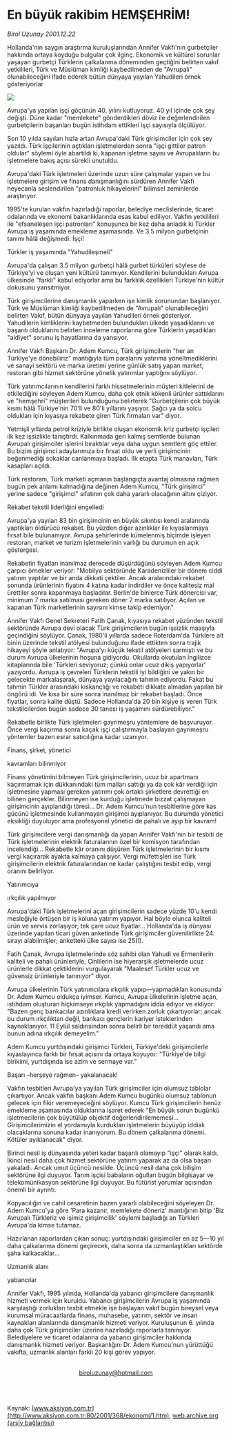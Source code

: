 # En büyük rakibim HEMŞEHRİM!

*Birol Uzunay 2001.12.22*

<div>
 <p class="spot">
  Hollanda'nın saygın araştırma kuruluşlarından Annifer Vakfı'nın gurbetçiler hakkında ortaya koyduğu bulgular çok ilginç. Ekonomik ve kültürel sorunlar yaşayan gurbetçi Türklerin çalkalanma döneminden geçtiğini belirten vakıf yetkilileri, Türk ve Müslüman kimliği kaybedilmeden de "Avrupalı" olunabileceğini ifade ederek bütün dünyaya yayılan Yahudileri örnek gösteriyorlar
 </p>
 <p class="metin">
 </p>
 <img border="0" src="/web/20020415204414im_/http://www.aksiyon.com.tr/2001/368/resimler/en.jpg"/>
 <p class="metin">
  Avrupa'ya yapılan işçi göçünün 40. yılını kutluyoruz. 40 yıl içinde çok şey değişti. Düne kadar "memlekete" gönderdikleri döviz ile değerlendirilen gurbetçilerin başarıları bugün istihdam ettikleri işçi sayısıyla ölçülüyor.
 </p>
 <p class="metin">
  Son 10 yılda sayıları hızla artan Avrupa'daki Türk girişimciler için çok şey yazıldı. Türk işçilerinin açtıkları işletmelerden sonra "işçi gittiler patron oldular" söylemi öyle abartıldı ki, kapanan işletme sayısı ve Avrupalıların bu işletmelere bakış açısı sürekli unutuldu.
 </p>
 <p class="metin">
  Avrupa'daki Türk işletmeleri üzerinde uzun süre çalışmalar yapan ve bu işletmelere girişim ve finans danışmanlığını sürdüren Annifer Vakfı heyecanla seslendirilen "patronluk hikayelerini" bilimsel zeminlerde araştırıyor.
 </p>
 <p class="metin">
  1995'te kurulan vakfın hazırladığı raporlar, belediye meclislerinde, ticaret odalarında ve ekonomi bakanlıklarında esas kabul ediliyor. Vakfın yetkilileri ile "efsaneleşen işçi patronları" konuşunca bir kez daha anladık ki Türkler Avrupa iş yaşamında emekleme aşamasında. Ve 3.5 milyon gurbetçinin tanımı hâlâ değişmedi: İşçi!
 </p>
 <p class="metin">
  Türkler iş yaşamında "Yahudileşmeli"
 </p>
 <p class="metin">
  Avrupa'da çalışan 3.5 milyon gurbetçi hâlâ gurbet türküleri söylese de Türkiye'yi ve oluşan yeni kültürü tanımıyor. Kendilerini bulundukları Avrupa ülkesinde "farklı" kabul ediyorlar ama bu farklılık özellikleri Türkiye'nin kültür dokusunu yansıtmıyor.
 </p>
 <p class="metin">
  Türk girişimcilerine danışmanlık yaparken işe kimlik sorunundan başlanıyor. Türk ve Müslüman kimliği kaybedilmeden de "Avrupalı" olunabileceğini belirten Vakıf, bütün dünyaya yayılan Yahudileri örnek gösteriyor. Yahudilerin kimliklerini kaybetmeden bulundukları ülkede yaşadıklarını ve başarılı olduklarını belirten inceleme raporlarına göre Türklerin yaşadıkları "aidiyet" sorunu iş hayatlarına da yansıyor.
 </p>
 <p class="metin">
  Annifer Vakfı Başkanı Dr. Adem Kumcu, Türk girişimcilerin "her an Türkiye'ye dönebiliriz" mantığıyla tüm paralarını yatırıma yöneltmediklerini ve sanayi sektörü ve marka üretimi yerine günlük satış yapan market, restoran gibi hizmet sektörüne yönelik yatırımlar yaptığını söylüyor.
 </p>
 <p class="metin">
  Türk yatırımcılarının kendilerini farklı hissetmelerinin müşteri kitlelerini de etkilediğini söyleyen Adem Kumcu, daha çok etnik kökenli ürünler sattıklarını ve "hemşehri" müşterileri bulunduğunu belirterek "Gurbetçilerin çok büyük kısmı hâlâ Türkiye'nin 70'li ve 80'li yıllarını yaşıyor. Sağcı ya da solcu oldukları için kıyasıya rekabete giren Türk firmaları var" diyor.
 </p>
 <p class="metin">
  Yetmişli yıllarda petrol kriziyle birlikte oluşan ekonomik kriz gurbetçi işçileri ilk kez işsizlikle tanıştırdı. Kalkınmada geri kalmış semtlerde  bulunan Avrupalı girişimciler işlerini bıraktılar veya daha uygun semtlere göç ettiler. Bu bizim girişimci adaylarımıza bir fırsat oldu ve yerli girişimcinin beğenmediği sokaklar canlanmaya başladı. İlk etapta Türk manavları, Türk kasapları açıldı.
 </p>
 <p class="metin">
  Türk restoranı, Türk marketi açmanın başlangıçta avantaj olmasına rağmen bugün pek anlamı kalmadığına değinen Adem Kumcu, "Türk girişimci" yerine sadece "girişimci" sıfatının çok daha yararlı olacağının altını çiziyor.
 </p>
 <p class="metin">
  Rekabet tekstil liderliğini engelledi
 </p>
 <p class="metin">
  Avrupa'ya yayılan 83 bin girişimcinin en büyük sıkıntısı kendi aralarında yaptıkları öldürücü rekabet. Bu yüzden diğer azınlıklar ile kıyaslanmaya fırsat bile bulunamıyor. Avrupa şehirlerinde kümelenmiş biçimde işleyen restoran, market ve turizm işletmelerinin varlığı bu durumun en açık göstergesi.
 </p>
 <p class="metin">
  Rekabetin fiyatları inanılmaz derecede düşürdüğünü söyleyen Adem Kumcu çarpıcı örnekler veriyor: "Mobilya sektöründe Karadenizliler bir dönem ciddi yatırım yaptılar ve bir anda dikkati çektiler. Ancak aralarındaki rekabet sonunda ürünlerinin fiyatını 4 katına kadar indirdiler ve önce kalitesiz mal ürettiler sonra kapanmaya başladılar. Berlin'de binlerce Türk dönercisi var, minimum 7 marka satılması gereken döner 2 marka satılıyor. Açılan ve kapanan Türk marketlerinin sayısını kimse takip edemiyor."
 </p>
 <p class="metin">
  Annifer Vakfı Genel Sekreteri Fatih Çanak, kıyasıya rekabet yüzünden tekstil sektöründe Avrupa devi olacak Türk girişimcilerin bugün işsizlik maaşıyla geçindiğini söylüyor. Çanak, 1980'li yıllarda sadece Roterdam'da Türklere ait binin üzerinde tekstil atölyesi bulunduğunu ifade ettikten sonra trajik hikayeyi şöyle anlatıyor: "Avrupa'yı küçük tekstil atölyeleri sarmıştı ve bu durum Avrupa ülkelerinin hoşuna gidiyordu. Okullarda okutulan İngilizce kitaplarında bile 'Türkleri seviyoruz; çünkü onlar ucuz dikiş yapıyorlar' yazıyordu. Avrupa iş çevreleri Türklerin tekstili iyi bildiğini ve yakın bir gelecekte markalaşarak, dünyaya yayılacağını tahmin ediyordu. Fakat bu tahmin Türkler arasındaki kıskançlığı ve rekabeti dikkate almadan yapılan bir öngörü idi. Ve kısa bir süre sonra inanılmaz bir rekabet başladı. Önce fiyatlar, sonra kalite düştü. Sadece Hollanda'da 20 bin kişiye iş veren Türk tekstilcilerden bugün sadece 30 tanesi iş yaşamını sürdürebiliyor."
 </p>
 <p class="metin">
  Rekabetle birlikte Türk işletmeleri gayrimeşru yöntemlere de başvuruyor. Önce vergi kaçırma sonra kaçak işçi çalıştırmayla başlayan gayrimeşru yöntemler bazen esrar satıcılığına kadar uzanıyor.
 </p>
 <p class="metin">
  Finans, şirket, yönetici
 </p>
 <p class="metin">
  kavramları bilinmiyor
 </p>
 <p class="metin">
  Finans yönetimini bilmeyen Türk girişimcilerinin, ucuz bir apartmanı kaçırmamak için dükkanındaki tüm malları sattığı ya da çok kâr verdiği için işletmesine yapması gereken yatırımı çok ortaklı şirketlere devrettiği en bilinen gerçekler. Bilinmeyen ise kurduğu işletmede bizzat çalışmayan girişimcinin ayıplandığı töresi... Dr. Adem Kumcu'nun tesbitlerine göre kas gücünü işletmesinde kullanmayan girişimci ayıplanıyor. Bu durumda yönetici eksikliği duyuluyor ama profesyonel yönetici de pahalı ve ayıp bir kavram!
 </p>
 <p class="metin">
  Türk girişimcilere vergi danışmanlığı da yapan Annifer Vakfı'nın bir tesbiti de Türk işletmelerinin elektrik faturalarının özel bir komisyon tarafından incelendiği... Rekabetle kâr oranını düşüren Türk işletmelerinin bir kısmı vergi kaçırarak ayakta kalmaya çalışıyor. Vergi müfettişleri ise Türk girişimcilerin elektrik faturalarından ne kadar çalıştığını tesbit edip, vergi oranını belirliyor.
 </p>
 <p class="metin">
  Yatırımcıya
 </p>
 <p class="metin">
  ırkçılık yapılmıyor
 </p>
 <p class="metin">
  Avrupa'daki Türk işletmelerini açan girişimcilerin sadece yüzde 10'u kendi mesleğiyle örtüşen bir iş koluna yatırım yapıyor. Hal böyle olunca kaliteli ürün ve servis zorlaşıyor; tek çare ucuz fiyatlar... Hollanda'da iş dünyası üzerinde yapılan ticari güven anketinde Türk girişimciler güvenilirlikte 24. sırayı alabilmişler; anketteki ülke sayısı ise 25(!).
 </p>
 <p class="metin">
  Fatih Çanak, Avrupa işletmelerinde söz sahibi olan Yahudi ve Ermenilerin kaliteli ve pahalı ürünleriyle, Çinlilerin ise hiyerarşik işletmelerde ucuz ürünlerle dikkat çektiklerini vurgulayarak "Maalesef Türkler ucuz ve güvensiz ürünleriyle tanınıyor" diyor.
 </p>
 <p class="metin">
  Avrupa ülkelerinin Türk yatırımcılara ırkçılık yapıp—yapmadıkları konusunda Dr. Adem Kumcu oldukça iyimser. Kumcu, Avrupa ülkelerinin işletme açan, istihdam oluşturan hiçkimseye ırkçılık yapmadığını iddia ediyor ve ekliyor: "Bazen genç bankacılar azınlıklara kredi verirken zorluk çıkartıyorlar; ancak bu durum ırkçılıktan değil, bankacı gençlerin kariyer isteklerinden kaynaklanıyor. 11 Eylül saldırısından sonra belirli bir tereddüt yaşandı ama bunun adına ırkçılık demeyelim."
 </p>
 <p class="metin">
  Adem Kumcu yurtdışındaki girişimci Türkleri, Türkiye'deki girişimcilerle kıyaslayınca farklı bir fırsat açısını da ortaya koyuyor: "Türkiye'de bilgi birikimi, yurtdışında ise azim ve sermaye var."
 </p>
 <p class="metin">
  Başarı –herşeye rağmen– yakalanacak!
 </p>
 <p class="metin">
  Vakfın tesbitleri Avrupa'ya yayılan Türk girişimciler için olumsuz tablolar çıkartıyor. Ancak vakfın başkanı Adem Kumcu bugünkü olumsuz tablonun gelecek için fikir veremeyeceğini söylüyor. Kumcu Türk girişimcilerin henüz emekleme aşamasında olduklarına işaret ederek "En büyük sorun bugünkü işletmecilerin çok büyütülüp objektif değerlendirilememesi... Girişimcilerimizin el yordamıyla kurdukları işletmelerin büyüyüp iddialı olacaklarına sonuna kadar inanıyorum. Bu dönem çalkalanma dönemi. Kötüler ayıklanacak" diyor.
 </p>
 <p class="metin">
  Birinci nesil iş dünyasında yeteri kadar başarılı olamayıp "işçi" olarak kaldı. İkinci nesil daha çok hizmet sektörüne yatırım yaparak az da olsa başarı yakaladı. Ancak umut üçüncü nesilde. Üçüncü nesil daha çok bilişim sektörüne ilgi duyuyor. Tarım işçisi babaların oğulları bugün bilgisayar ve telekomünikasyon sektörüne ilgi duyuyor. Bu fütürist yorumlar açısından önemli bir ayrıntı.
 </p>
 <p class="metin">
  Kopyacılığın ve cahil cesaretinin bazen yararlı olabileceğini söyeleyen Dr. Adem Kumcu'ya göre 'Para kazanır, memlekete döneriz' mantığının bitip 'Biz Avrupalı Türkleriz ve işimiz girişimcilik' söylemi başladığı an Türkleri Avrupa'da kimse tutamaz.
 </p>
 <p class="metin">
  Hazırlanan raporlardan çıkan sonuç: yurtdışındaki girişimciler en az 5—10 yıl daha çalkalanma dönemi geçirecek, daha sonra da uzmanlaştıkları sektörde şaha kalkacaklar...
 </p>
 <p class="metin">
 </p>
 <p class="arabaslik">
  Uzmanlık alanı
 </p>
 <p class="metin">
  yabancılar
 </p>
 <p class="metin">
 </p>
 <p class="metin">
  Annifer Vakfı, 1995 yılında, Hollanda'da  yabancı girişimcilere danışmanlık hizmeti vermek için kuruldu. Yabancı girişimcilerin Avrupa iş yaşamında karşılaştığı zorlukları tesbit etmekle işe başlayan vakıf bugün bireysel veya  kurumsal müracaatlarda finans, muhasebe, yatırım, sektör ve insan kaynakları alanlarında danışmanlık hizmeti veriyor. Kuruluşunun 6. yılında daha çok Türk girişimciler üzerine hazırladığı raporlarla tanınıyor. Belediyelere ve ticaret odalarına da yabancı girişimciler hakkında danışmanlık hizmeti veriyor. Başkanlığını Dr. Adem Kumcu'nun yürüttüğü vakıfta, uzmanlık alanları farklı 20 kişi görev yapıyor.
 </p>
 <br/>
 <center>
  <a class="anaorta" href="http://web.archive.org/web/20020415204414/mailto:biroluzunay@hotmail.com">
   biroluzunay@hotmail.com
  </a>
 </center>
 <br/>
 <br/>
 <br/>
</div>

Kaynak: [www.aksiyon.com.tr](http://www.aksiyon.com.tr:80/2001/368/ekonomi/1.htm), [web.archive.org (arşiv bağlantısı)](http://web.archive.org/web/20020415204414/http://www.aksiyon.com.tr:80/2001/368/ekonomi/1.htm)

